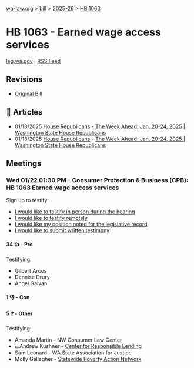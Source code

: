 [wa-law.org](/) > [bill](/bill/) > [2025-26](/bill/2025-26/) > [HB 1063](/bill/2025-26/hb/1063/)

# HB 1063 - Earned wage access services
[leg.wa.gov](https://app.leg.wa.gov/billsummary?BillNumber=1063&Year=2025&Initiative=false) | [RSS Feed](./rss.xml)

## Revisions
* [Original Bill](1/)

## 📰 Articles
* 01/18/2025 [House Republicans](/org/house_republicans/) - [The Week Ahead: Jan. 20-24, 2025 | Washington State House Republicans](http://houserepublicans.wa.gov/week/the-week-ahead-jan-20-24-2025/#:~:text=HB%201063)
* 01/18/2025 [House Republicans](/org/house_republicans/) - [The Week Ahead: Jan. 20-24, 2025 | Washington State House Republicans](https://houserepublicans.wa.gov/week/the-week-ahead-jan-20-24-2025/#:~:text=HB%201063)

## Meetings
### Wed 01/22 01:30 PM - Consumer Protection & Business (CPB): HB 1063 Earned wage access services
Sign up to testify:
* [I would like to testify in person during the hearing](https://app.leg.wa.gov/csi/Testifier/Add?chamber=House&mId=32526&aId=161773&caId=24848&tId=1)
* [I would like to testify remotely](https://app.leg.wa.gov/csi/Testifier/Add?chamber=House&mId=32526&aId=161773&caId=24848&tId=2)
* [I would like my position noted for the legislative record](https://app.leg.wa.gov/csi/Testifier/Add?chamber=House&mId=32526&aId=161773&caId=24848&tId=3)
* [I would like to submit written testimony](https://app.leg.wa.gov/csi/Testifier/Add?chamber=House&mId=32526&aId=161773&caId=24848&tId=4)

#### 34 👍 - Pro
Testifying:
* Gilbert Arcos
* Dennise Drury
* Angel Galvan

#### 1 👎 - Con

#### 5 ❓ - Other
Testifying:
* Amanda Martin - NW Consumer Law Center
* 💵Andrew Kushner - [Center for Responsible Lending](/org/center_for_responsible_lending/)
* Sam Leonard - WA State Association for Justice
* Molly Gallagher - [Statewide Poverty Action Network](/org/statewide_poverty_action_network/)
